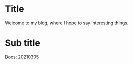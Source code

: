 # Title
Welcome to my blog, where I hope to say interesting things.

# Sub title

Docs: [20210305](20210305.md)
